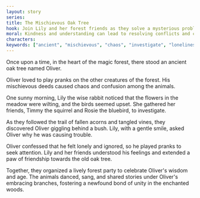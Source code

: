 ```yaml
---
layout: story
series: 
title: The Mischievous Oak Tree
hook: Join Lily and her forest friends as they solve a mysterious problem in the enchanted woods.
moral: Kindness and understanding can lead to resolving conflicts and creating harmony.
characters: 
keywords: ["ancient", "mischievous", "chaos", "investigate", "loneliness", "friendship", "unity", "celebration", "enchanting"]
---
```


Once upon a time, in the heart of the magic forest, there stood an ancient oak tree named Oliver.

Oliver loved to play pranks on the other creatures of the forest. His mischievous deeds caused chaos and confusion among the animals.

One sunny morning, Lily the wise rabbit noticed that the flowers in the meadow were wilting, and the birds seemed upset. She gathered her friends, Timmy the squirrel and Rosie the bluebird, to investigate.

As they followed the trail of fallen acorns and tangled vines, they discovered Oliver giggling behind a bush. Lily, with a gentle smile, asked Oliver why he was causing trouble.

Oliver confessed that he felt lonely and ignored, so he played pranks to seek attention. Lily and her friends understood his feelings and extended a paw of friendship towards the old oak tree.

Together, they organized a lively forest party to celebrate Oliver's wisdom and age. The animals danced, sang, and shared stories under Oliver's embracing branches, fostering a newfound bond of unity in the enchanted woods.
